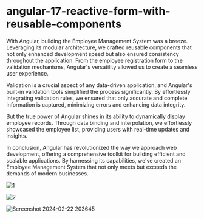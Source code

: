 # angular-17-reactive-form-with-reusable-components
With Angular, building the Employee Management System was a breeze. Leveraging its modular architecture, we crafted reusable components that not only enhanced development speed but also ensured consistency throughout the application. From the employee registration form to the validation mechanisms, Angular's versatility allowed us to create a seamless user experience.

Validation is a crucial aspect of any data-driven application, and Angular's built-in validation tools simplified the process significantly. By effortlessly integrating validation rules, we ensured that only accurate and complete information is captured, minimizing errors and enhancing data integrity.

But the true power of Angular shines in its ability to dynamically display employee records. Through data binding and interpolation, we effortlessly showcased the employee list, providing users with real-time updates and insights.

In conclusion, Angular has revolutionized the way we approach web development, offering a comprehensive toolkit for building efficient and scalable applications. By harnessing its capabilities, we've created an Employee Management System that not only meets but exceeds the demands of modern businesses.

![1](https://github.com/randhirk413/angular-17-reactive-form-with-reusable-components/assets/114358610/0779244a-ee96-4571-b3a5-46dd98da6fcf)

![2](https://github.com/randhirk413/angular-17-reactive-form-with-reusable-components/assets/114358610/ab549d06-b155-4dc2-82e1-2834abf19a5f)

![Screenshot 2024-02-22 203645](https://github.com/randhirk413/angular-17-reactive-form-with-reusable-components/assets/114358610/698361af-eb5b-4391-ab57-c2612f7a03e7)
